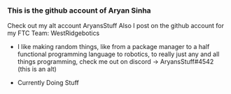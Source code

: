 ### This is the github account of Aryan Sinha

Check out my alt account AryansStuff
Also I post on the github account for my FTC Team: WestRidgebotics

- I like making random things, like from a package manager to a half functional programming language to robotics, to really just any and all things programming, check me out on discord -> AryansStuff#4542 (this is an alt)


* Currently Doing Stuff

<!--
**AryanDoesStuff/AryanDoesStuff** is a ✨ _special_ ✨ repository because its `README.md` (this file) appears on your GitHub profile.

Here are some ideas to get you started:

- 🔭 I’m currently working on ...
- 🌱 I’m currently learning ...
- 👯 I’m looking to collaborate on ...
- 🤔 I’m looking for help with ...
- 💬 Ask me about ...
- 📫 How to reach me: ...
- 😄 Pronouns: ...
- ⚡ Fun fact: ...
-->
